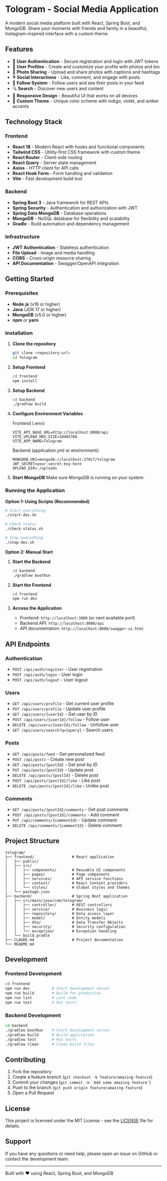 # Tologram - Social Media Application

A modern social media platform built with React, Spring Boot, and MongoDB. Share your moments with friends and family in a beautiful, Instagram-inspired interface with a custom theme.

## Features

- 🔐 **User Authentication** - Secure registration and login with JWT tokens
- 👤 **User Profiles** - Create and customize your profile with photos and bio
- 📸 **Photo Sharing** - Upload and share photos with captions and hashtags
- 💗 **Social Interactions** - Like, comment, and engage with posts
- 👥 **Follow System** - Follow users and see their posts in your feed
- 🔍 **Search** - Discover new users and content
- 📱 **Responsive Design** - Beautiful UI that works on all devices
- 🎨 **Custom Theme** - Unique color scheme with indigo, violet, and amber accents

## Technology Stack

### Frontend
- **React 18** - Modern React with hooks and functional components
- **Tailwind CSS** - Utility-first CSS framework with custom theme
- **React Router** - Client-side routing
- **React Query** - Server state management
- **Axios** - HTTP client for API calls
- **React Hook Form** - Form handling and validation
- **Vite** - Fast development build tool

### Backend
- **Spring Boot 3** - Java framework for REST APIs
- **Spring Security** - Authentication and authorization with JWT
- **Spring Data MongoDB** - Database operations
- **MongoDB** - NoSQL database for flexibility and scalability
- **Gradle** - Build automation and dependency management

### Infrastructure
- **JWT Authentication** - Stateless authentication
- **File Upload** - Image and media handling
- **CORS** - Cross-origin resource sharing
- **API Documentation** - Swagger/OpenAPI integration

## Getting Started

### Prerequisites
- **Node.js** (v16 or higher)
- **Java** (JDK 17 or higher)
- **MongoDB** (v5.0 or higher)
- **npm** or **yarn**

### Installation

1. **Clone the repository**
   ```bash
   git clone <repository-url>
   cd Tologram
   ```

2. **Setup Frontend**
   ```bash
   cd frontend
   npm install
   ```

3. **Setup Backend**
   ```bash
   cd backend
   ./gradlew build
   ```

4. **Configure Environment Variables**

   Frontend (.env):
   ```
   VITE_API_BASE_URL=http://localhost:8080/api
   VITE_UPLOAD_MAX_SIZE=10485760
   VITE_APP_NAME=Tologram
   ```

   Backend (application.yml or environment):
   ```
   MONGODB_URI=mongodb://localhost:27017/tologram
   JWT_SECRET=your-secret-key-here
   UPLOAD_DIR=./uploads
   ```

5. **Start MongoDB**
   Make sure MongoDB is running on your system.

### Running the Application

**Option 1: Using Scripts (Recommended)**
```bash
# Start everything
./start-dev.sh

# Check status
./check-status.sh

# Stop everything
./stop-dev.sh
```

**Option 2: Manual Start**

1. **Start the Backend**
   ```bash
   cd backend
   ./gradlew bootRun
   ```

2. **Start the Frontend**
   ```bash
   cd frontend
   npm run dev
   ```

3. **Access the Application**
   - Frontend: `http://localhost:3000` (or next available port)
   - Backend API: `http://localhost:8080/api`
   - API documentation: `http://localhost:8080/swagger-ui.html`

## API Endpoints

### Authentication
- `POST /api/auth/register` - User registration
- `POST /api/auth/login` - User login
- `POST /api/auth/logout` - User logout

### Users
- `GET /api/users/profile` - Get current user profile
- `PUT /api/users/profile` - Update user profile
- `GET /api/users/{userId}` - Get user by ID
- `POST /api/users/{userId}/follow` - Follow user
- `DELETE /api/users/{userId}/follow` - Unfollow user
- `GET /api/users/search?q={query}` - Search users

### Posts
- `GET /api/posts/feed` - Get personalized feed
- `POST /api/posts` - Create new post
- `GET /api/posts/{postId}` - Get post by ID
- `PUT /api/posts/{postId}` - Update post
- `DELETE /api/posts/{postId}` - Delete post
- `POST /api/posts/{postId}/like` - Like post
- `DELETE /api/posts/{postId}/like` - Unlike post

### Comments
- `GET /api/posts/{postId}/comments` - Get post comments
- `POST /api/posts/{postId}/comments` - Add comment
- `PUT /api/comments/{commentId}` - Update comment
- `DELETE /api/comments/{commentId}` - Delete comment

## Project Structure

```
tologram/
├── frontend/                 # React application
│   ├── public/
│   ├── src/
│   │   ├── components/       # Reusable UI components
│   │   ├── pages/            # Page components
│   │   ├── services/         # API service functions
│   │   ├── context/          # React Context providers
│   │   └── styles/           # Global styles and themes
│   └── package.json
├── backend/                  # Spring Boot application
│   ├── src/main/java/com/tologram/
│   │   ├── controller/       # REST controllers
│   │   ├── service/          # Business logic
│   │   ├── repository/       # Data access layer
│   │   ├── model/            # Entity models
│   │   ├── dto/              # Data Transfer Objects
│   │   ├── security/         # Security configuration
│   │   └── exception/        # Exception handling
│   └── build.gradle
├── CLAUDE.md                 # Project documentation
└── README.md
```

## Development

### Frontend Development
```bash
cd frontend
npm run dev          # Start development server
npm run build        # Build for production
npm run lint         # Lint code
npm run test         # Run tests
```

### Backend Development
```bash
cd backend
./gradlew bootRun    # Start development server
./gradlew build      # Build application
./gradlew test       # Run tests
./gradlew clean      # Clean build files
```

## Contributing

1. Fork the repository
2. Create a feature branch (`git checkout -b feature/amazing-feature`)
3. Commit your changes (`git commit -m 'Add some amazing feature'`)
4. Push to the branch (`git push origin feature/amazing-feature`)
5. Open a Pull Request

## License

This project is licensed under the MIT License - see the [LICENSE](LICENSE) file for details.

## Support

If you have any questions or need help, please open an issue on GitHub or contact the development team.

---

Built with ❤️ using React, Spring Boot, and MongoDB